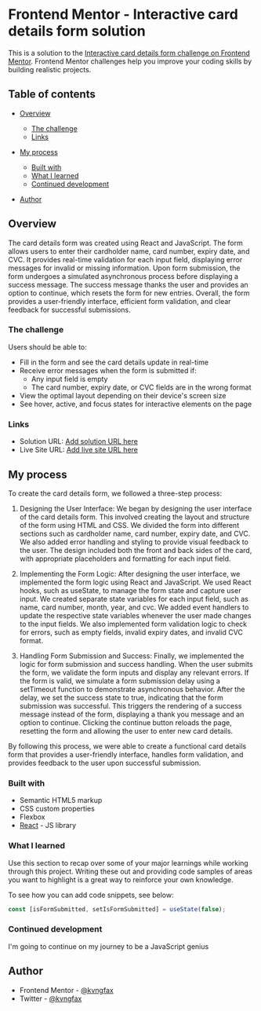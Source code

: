 # Frontend Mentor - Interactive card details form solution

This is a solution to the [Interactive card details form challenge on Frontend Mentor](https://www.frontendmentor.io/challenges/interactive-card-details-form-XpS8cKZDWw). Frontend Mentor challenges help you improve your coding skills by building realistic projects. 

## Table of contents

- [Overview](#overview)
  - [The challenge](#the-challenge)
  - [Links](#links)
- [My process](#my-process)
  - [Built with](#built-with)
  - [What I learned](#what-i-learned)
  - [Continued development](#continued-development)
  
- [Author](#author)



## Overview

The card details form was created using React and JavaScript. The form allows users to enter their cardholder name, card number, expiry date, and CVC. It provides real-time validation for each input field, displaying error messages for invalid or missing information. Upon form submission, the form undergoes a simulated asynchronous process before displaying a success message. The success message thanks the user and provides an option to continue, which resets the form for new entries. Overall, the form provides a user-friendly interface, efficient form validation, and clear feedback for successful submissions.

### The challenge

Users should be able to:

- Fill in the form and see the card details update in real-time
- Receive error messages when the form is submitted if:
  - Any input field is empty
  - The card number, expiry date, or CVC fields are in the wrong format
- View the optimal layout depending on their device's screen size
- See hover, active, and focus states for interactive elements on the page

### Links

- Solution URL: [Add solution URL here](https://your-solution-url.com)
- Live Site URL: [Add live site URL here](https://your-live-site-url.com)

## My process

To create the card details form, we followed a three-step process:

1. Designing the User Interface:
   We began by designing the user interface of the card details form. This involved creating the layout and structure of the form using HTML and CSS. We divided the form into different sections such as cardholder name, card number, expiry date, and CVC. We also added error handling and styling to provide visual feedback to the user. The design included both the front and back sides of the card, with appropriate placeholders and formatting for each input field.

2. Implementing the Form Logic:
   After designing the user interface, we implemented the form logic using React and JavaScript. We used React hooks, such as useState, to manage the form state and capture user input. We created separate state variables for each input field, such as name, card number, month, year, and cvc. We added event handlers to update the respective state variables whenever the user made changes to the input fields. We also implemented form validation logic to check for errors, such as empty fields, invalid expiry dates, and invalid CVC format.

3. Handling Form Submission and Success:
   Finally, we implemented the logic for form submission and success handling. When the user submits the form, we validate the form inputs and display any relevant errors. If the form is valid, we simulate a form submission delay using a setTimeout function to demonstrate asynchronous behavior. After the delay, we set the success state to true, indicating that the form submission was successful. This triggers the rendering of a success message instead of the form, displaying a thank you message and an option to continue. Clicking the continue button reloads the page, resetting the form and allowing the user to enter new card details.

By following this process, we were able to create a functional card details form that provides a user-friendly interface, handles form validation, and provides feedback to the user upon successful submission.

### Built with

- Semantic HTML5 markup
- CSS custom properties
- Flexbox
- [React](https://reactjs.org/) - JS library

### What I learned

Use this section to recap over some of your major learnings while working through this project. Writing these out and providing code samples of areas you want to highlight is a great way to reinforce your own knowledge.

To see how you can add code snippets, see below:

```js
const [isFormSubmitted, setIsFormSubmitted] = useState(false);
```

### Continued development

I'm going to continue on my journey to be a JavaScript genius

## Author

- Frontend Mentor - [@kvngfax](https://www.frontendmentor.io/profile/kvngfax)
- Twitter - [@kvngfax](https://www.twitter.com/kvngfax)

